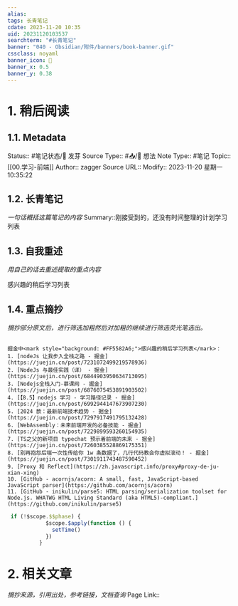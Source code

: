 ```yaml
---
alias:
tags: 长青笔记
cdate: 2023-11-20 10:35
uid: 20231120103537
searchterm: "#长青笔记"
banner: "040 - Obsidian/附件/banners/book-banner.gif"
cssclass: noyaml
banner_icon: 💌
banner_x: 0.5
banner_y: 0.38
---
```


# 1. 稍后阅读

## 1.1. Metadata

Status:: #笔记状态/🌱 发芽
Source Type:: #📥/💭 想法 
Note Type:: #笔记
Topic:: [[00.学习-前端]]
Author:: zagger
Source URL::
Modify:: 2023-11-20 星期一 10:35:22

## 1.2. 长青笔记

_一句话概括这篇笔记的内容_
Summary::刚接受到的，还没有时间整理的计划学习列表

## 1.3. 自我重述

_用自己的话去重述提取的重点内容_

感兴趣的稍后学习列表
## 1.4. 重点摘抄

_摘抄部分原文后，进行筛选加粗然后对加粗的继续进行筛选荧光笔选出。_


```ad-todo

掘金中<mark style="background: #FF5582A6;">感兴趣的稍后学习列表</mark>：
1. [nodeJs 让我步入全栈之路 - 掘金](https://juejin.cn/post/7231072499219578936)
2. [NodeJs 与最佳实践（译） - 掘金](https://juejin.cn/post/6844903950634713095)
3. [Nodejs全栈入门-慕课网 - 掘金](https://juejin.cn/post/6876075453891903502)
4. [【8.5】nodejs 学习 - 学习路径记录 - 掘金](https://juejin.cn/post/6992944147673907230)
5. [2024 款：最新前端技术趋势 - 掘金](https://juejin.cn/post/7297917491795132428)
6. [WebAssembly：未来前端开发的必备技能 - 掘金](https://juejin.cn/post/7229899593260154935)
7. [TS之父的新项目 typechat 预示着前端的未来 - 掘金](https://juejin.cn/post/7260385528869175351)
8. [别再抱怨后端一次性传给你 1w 条数据了，几行代码教会你虚拟滚动！ - 掘金](https://juejin.cn/post/7301911743487590452)
9. [Proxy 和 Reflect](https://zh.javascript.info/proxy#proxy-de-ju-xian-xing)
10. [GitHub - acornjs/acorn: A small, fast, JavaScript-based JavaScript parser](https://github.com/acornjs/acorn)
11. [GitHub - inikulin/parse5: HTML parsing/serialization toolset for Node.js. WHATWG HTML Living Standard (aka HTML5)-compliant.](https://github.com/inikulin/parse5)
```

```js
 if (!$scope.$$phase) {
            $scope.$apply(function () {
              setTime()
            })
          } 
```
# 2. 相关文章

_摘抄来源，引用出处，参考链接，文档查询_
Page Link::


